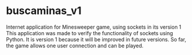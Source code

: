 # buscaminas_v1
Internet application for Minesweeper game, using sockets in its version 1
This application was made to verify the functionality of sockets using Python.
It is version 1 because it will be improved in future versions. So far, the game allows one user connection and can be played.
